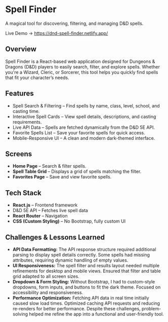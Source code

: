 #  Spell Finder
A magical tool for discovering, filtering, and managing D&D spells.

Live Demo -> https://dnd-spell-finder.netlify.app/

##  Overview
Spell Finder is a React-based web application designed for Dungeons & Dragons (D&D) players to easily search, filter, and explore spells. Whether you're a Wizard, Cleric, or Sorcerer, this tool helps you quickly find spells that fit your character’s needs.

##  Features
- Spell Search & Filtering – Find spells by name, class, level, school, and casting time.
-  Interactive Spell Cards – View spell details, descriptions, and casting requirements.
-  Live API Data – Spells are fetched dynamically from the D&D 5E API.
-  Favorite Spells List – Save your favorite spells for quick access.
-  Mobile-Responsive UI – A clean and modern dark-themed interface.

##  Screens
- **Home Page** – Search & filter spells.
- **Spell Table Grid** – Displays a grid of spells matching the filter.
- **Favorites Page** – Save and view favorite spells.

##  Tech Stack
-  **React.js** – Frontend framework
-  D&D 5E API – Fetches live spell data
-  **React Router** – Navigation
-  **CSS (Custom Styling)** – No Bootstrap, fully custom UI

##  Challenges & Lessons Learned
-  **API Data Formatting:**
The API response structure required additional parsing to display spell details correctly.
Some spells had missing attributes, requiring dynamic handling of empty values.
-  **UI Responsiveness:**
The spell filter and results layout needed multiple refinements for desktop and mobile views.
Ensured that filter and table grid adapted to all screen sizes.
-  **Dropdown & Form Styling:**
Without Bootstrap, I had to custom-style dropdowns, form inputs, and buttons to fit the dark theme.
Focused on accessibility and responsiveness.
-  **Performance Optimization:**
Fetching API data in real time initially caused slow load times.
Optimized caching API requests and reducing re-renders for better performance.
Despite these challenges, problem-solving helped me refine the app into a functional and user-friendly tool.

